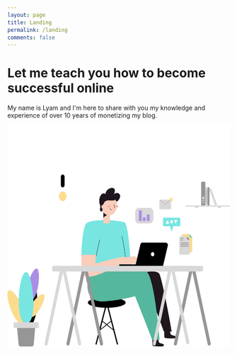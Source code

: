 ```yaml
---
layout: page
title: Landing
permalink: /landing
comments: false
---
```

    
<!-- Home Intro
================================================== -->
<!-- {% if page.url == "/" %} -->
<div class="rounded mb-5 hero">
  <div class="row align-items-center justify-content-between">
    <div class="col-md-6">
      <h1 class="font-weight-bold mb-4 serif-font">Let me  teach you how to become successful online</h1>
      <p class="lead mb-4">My name is Lyam and I'm here to share with you my knowledge and experience of over 10 years of monetizing my blog.</p>
      <!-- <a href="{{site.baseurl}}/about" class="btn btn-dark text-white px-5 btn-lg">About me</a> -->
    </div>
    <div class="col-md-6 text-right pl-0 pl-lg-4">
      <img class="intro" height="500" src="/assets/images/intro.svg">      
    </div>
  </div>
</div>
<!-- {% endif %} -->


<!-- a class="nav-link" href="{{ site.baseurl }}/about">About</a> -->